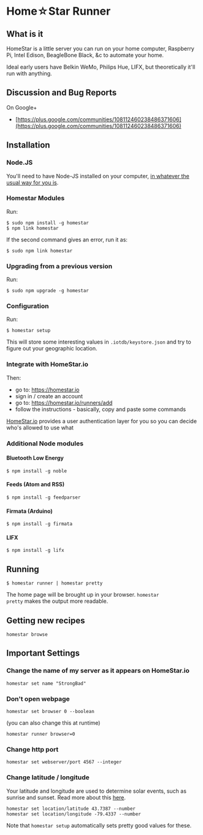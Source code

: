 # Home☆Star Runner

## What is it

HomeStar is a little server you can 
run on your home computer, Raspberry Pi,
Intel Edison, BeagleBone Black, &c
to automate your home.

Ideal early users have Belkin WeMo, Philips Hue,
LIFX, but theoretically it'll run with anything.


## Discussion and Bug Reports

On Google+

* [https://plus.google.com/communities/108112460238486371606](https://plus.google.com/communities/108112460238486371606)

## Installation

### Node.JS

You'll need to have Node-JS installed on your computer,
[in whatever the usual way for you is](http://nodejs.org/download/).

### Homestar Modules

Run:

    $ sudo npm install -g homestar
    $ npm link homestar
    
If the second command gives an error, run it as:

	$ sudo npm link homestar

### Upgrading from a previous version

Run:

    $ sudo npm upgrade -g homestar

### Configuration

Run:

    $ homestar setup

This will store some interesting values in <code>.iotdb/keystore.json</code> and try to figure out your geographic location.

### Integrate with HomeStar.io

Then:

* go to: https://homestar.io
* sign in / create an account
* go to: https://homestar.io/runners/add
* follow the instructions - basically, copy and paste some commands

[HomeStar.io](https://homestar.io) provides a user authentication layer for you so you can decide who's allowed to use what

### Additional Node modules

#### Bluetooth Low Energy

	$ npm install -g noble

#### Feeds (Atom and RSS)

	$ npm install -g feedparser

#### Firmata (Arduino)  

	$ npm install -g firmata

#### LIFX 

	$ npm install -g lifx

## Running

    $ homestar runner | homestar pretty

The home page will be brought up in your browser. 
<code>homestar pretty</code> makes the output more readable.

## Getting new recipes

    homestar browse

## Important Settings

### Change the name of my server as it appears on HomeStar.io

    homestar set name "StrongBad"

### Don't open webpage 

    homestar set browser 0 --boolean

(you can also change this at runtime)

    homestar runner browser=0

### Change http port

    homestar set webserver/port 4567 --integer

### Change latitude / longitude

Your latitude and longitude are used to determine solar events,
such as sunrise and sunset. Read more about this [here](https://github.com/dpjanes/iotdb-timers).

    homestar set location/latitude 43.7387 --number
    homestar set location/longitude -79.4337 --number

Note that <code>homestar setup</code> automatically sets pretty good values for these.
